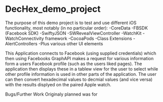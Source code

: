 # DecHex_demo_project
The purpose of this demo project is to test and use different iOS functionality, most notably (in no particular order):
  -CoreData
  -FBSDK (Facebook SDK)
  -SwiftyJSON
  -SWRevealViewController
  -WatchKit
  -WatchConnectivity framework
  -CocoaPods
  -Class Extensions
  -AlertControllers
  -Plus various other UI elements

This Application connects to Facebook (using supplied credentials) which then using Facebooks GraphAPI makes a request for various information form a users Facebook profile (such as the users liked pages). The application then displays these in a tablew view for the user to select while other profile information is used in other parts of the application. The user can then convert hexadecimal values to decmial values (and vice versa) with the results displyed on the paired Apple watch. 

Bugs/Further Work
Originaly planned was for 
